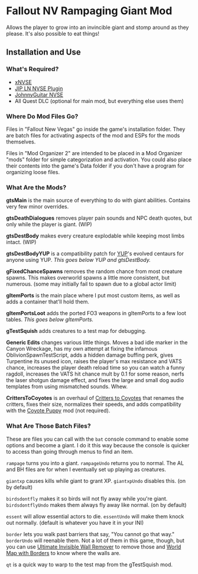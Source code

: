 # Fallout NV Rampaging Giant Mod

Allows the player to grow into an invincible giant and stomp around as they please. It's also possible to eat things!

## Installation and Use

### What's Required?

- [xNVSE](https://github.com/xNVSE/NVSE/releases)   
- [JIP LN NVSE Plugin](https://www.nexusmods.com/newvegas/mods/58277)   
- [JohnnyGuitar NVSE](https://www.nexusmods.com/newvegas/mods/66927)  
- All Quest DLC (optional for main mod, but everything else uses them)

### Where Do Mod Files Go?

Files in "Fallout New Vegas" go inside the game's installation folder. They are batch files for activating aspects of the mod and ESPs for the mods themselves.

Files in "Mod Organizer 2" are intended to be placed in a Mod Organizer "mods" folder for simple categorization and activation. You could also place their contents into the game's Data folder if you don't have a program for organizing loose files.

### What Are the Mods?

**gtsMain** is the main source of everything to do with giant abilities. Contains very few minor overrides.

**gtsDeathDialogues** removes player pain sounds and NPC death quotes, but only while the player is giant. (WIP)

**gtsDestBody** makes every creature explodable while keeping most limbs intact. (WIP)

**gtsDestBodyYUP** is a compatibility patch for [YUP](https://www.nexusmods.com/newvegas/mods/51664)'s evolved centaurs for anyone using YUP. *This goes below YUP and gtsDestBody.*

**gFixedChanceSpawns** removes the random chance from most creature spawns. This makes overworld spawns a little more consistent, but numerous. (some may initially fail to spawn due to a global actor limit)

**gItemPorts** is the main place where I put most custom items, as well as adds a container that'll hold them.

**gItemPortsLoot** adds the ported FO3 weapons in gItemPorts to a few loot tables. *This goes below gItemPorts.*

**gTestSquish** adds creatures to a test map for debugging.

**Generic Edits** changes various little things. Moves a bad idle marker in the Canyon Wreckage, has my own attempt at fixing the infamous OblivionSpawnTestScript, adds a hidden damage buffing perk, gives Turpentine its unused icon, raises the player's max resistance and VATS chance, increases the player death reload time so you can watch a funny ragdoll, increases the VATS hit chance mult by 0.1 for some reason, nerfs the laser shotgun damage effect, and fixes the large and small dog audio templates from using mismatched sounds. Whew.

**CrittersToCoyotes** is an overhaul of [Critters to Coyotes](https://www.nexusmods.com/newvegas/mods/38281) that renames the critters, fixes their size, normalizes their speeds, and adds compatibility with the [Coyote Puppy](https://www.nexusmods.com/newvegas/mods/34972) mod (not required).

### What Are Those Batch Files?

These are files you can call with the ``bat`` console command to enable some options and become a giant. I do it this way because the console is quicker to access than going through menus to find an item.

``rampage`` turns you into a giant. ``rampageUndo`` returns you to normal. The AL and BH files are for when I eventually set up playing as creatures.

``giantxp`` causes kills while giant to grant XP. ``giantxpUndo`` disables this. (on by default)

``birdsdontfly`` makes it so birds will not fly away while you're giant. ``birdsdontflyUndo`` makes them always fly away like normal. (on by default)

``essent`` will allow essential actors to die. ``essentUndo`` will make them knock out normally. (default is whatever you have it in your INI)

``border`` lets you walk past barriers that say, "You cannot go that way." ``borderUndo`` will reenable them. Not a lot of them in this game, though, but you can use [Ultimate Invisible Wall Remover](https://www.nexusmods.com/newvegas/mods/76546) to remove those and [World Map with Borders](https://www.nexusmods.com/newvegas/mods/65584) to know where the walls are.

``qt`` is a quick way to warp to the test map from the gTestSquish mod.


